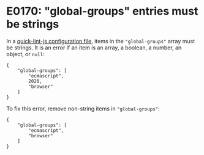 # E0170: "global-groups" entries must be strings

In a [quick-lint-js configuration file][], items in the `"global-groups"` array
must be strings. It is an error if an item is an array, a boolean, a number, an
object, or `null`:

```quick-lint-js.config
{
    "global-groups": [
        "ecmascript",
        2020,
        "browser"
    ]
}
```

To fix this error, remove non-string items in `"global-groups"`:

```quick-lint-js.config
{
    "global-groups": [
        "ecmascript",
        "browser"
    ]
}
```

[quick-lint-js configuration file]: https://quick-lint-js.com/config/
